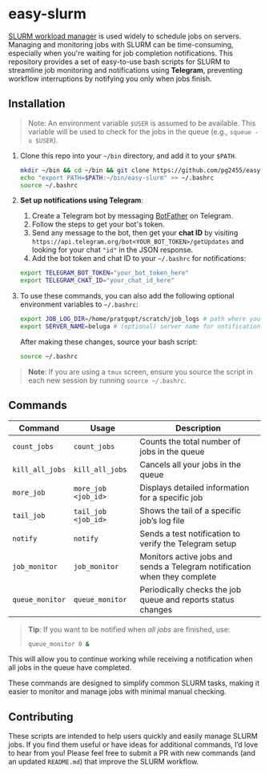 # easy-slurm

[SLURM workload manager](https://en.wikipedia.org/wiki/Slurm_Workload_Manager) is used widely to schedule jobs on servers. Managing and monitoring jobs with SLURM can be time-consuming, especially when you're waiting for job completion notifications. This repository provides a set of easy-to-use bash scripts for SLURM to streamline job monitoring and notifications using **Telegram**, preventing workflow interruptions by notifying you only when jobs finish.

## Installation

> Note: An environment variable `$USER` is assumed to be available. This variable will be used to check for the jobs in the queue (e.g., `squeue -u $USER`).

1. Clone this repo into your `~/bin` directory, and add it to your `$PATH`.

    ```bash
    mkdir ~/bin && cd ~/bin && git clone https://github.com/pg2455/easy-slurm.git && cd ~
    echo "export PATH=$PATH:~/bin/easy-slurm" >> ~/.bashrc
    source ~/.bashrc
    ```

2. **Set up notifications using Telegram**:
    1. Create a Telegram bot by messaging [BotFather](https://core.telegram.org/bots#botfather) on Telegram.
    2. Follow the steps to get your bot's token.
    3. Send any message to the bot, then get your **chat ID** by visiting `https://api.telegram.org/bot<YOUR_BOT_TOKEN>/getUpdates` and looking for your chat `"id"` in the JSON response.
    4. Add the bot token and chat ID to your `~/.bashrc` for notifications:

    ```bash
    export TELEGRAM_BOT_TOKEN="your_bot_token_here"
    export TELEGRAM_CHAT_ID="your_chat_id_here"
    ```

3. To use these commands, you can also add the following optional environment variables to `~/.bashrc`:

    ```bash
    export JOB_LOG_DIR=/home/pratgupt/scratch/job_logs # path where you store your logs (used in `more_jobs`)
    export SERVER_NAME=beluga # (optional) server name for notifications, useful if you're pushing from multiple servers
    ```

   After making these changes, source your bash script:

   ```bash
   source ~/.bashrc
   ```

> **Note**: If you are using a `tmux` screen, ensure you source the script in each new session by running `source ~/.bashrc`.

## Commands

| Command           | Usage               | Description                                                 |
|-------------------|---------------------|-------------------------------------------------------------|
| `count_jobs`      | `count_jobs`        | Counts the total number of jobs in the queue                |
| `kill_all_jobs`   | `kill_all_jobs`     | Cancels all your jobs in the queue                          |
| `more_job`        | `more_job <job_id>` | Displays detailed information for a specific job            |
| `tail_job`        | `tail_job <job_id>` | Shows the tail of a specific job’s log file                 |
| `notify`          | `notify`            | Sends a test notification to verify the Telegram setup      |
| `job_monitor`     | `job_monitor`       | Monitors active jobs and sends a Telegram notification when they complete |
| `queue_monitor`   | `queue_monitor`     | Periodically checks the job queue and reports status changes |

> **Tip**: If you want to be notified when *all jobs* are finished, use:
>
> ```bash
> queue_monitor 0 &
> ```

This will allow you to continue working while receiving a notification when all jobs in the queue have completed.

These commands are designed to simplify common SLURM tasks, making it easier to monitor and manage jobs with minimal manual checking.

## Contributing

These scripts are intended to help users quickly and easily manage SLURM jobs. If you find them useful or have ideas for additional commands, I’d love to hear from you! Please feel free to submit a PR with new commands (and an updated `README.md`) that improve the SLURM workflow.